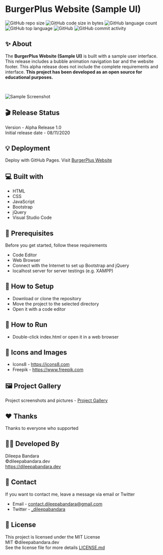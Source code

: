 # BurgerPlus Website (Sample UI)

![GitHub repo size](https://img.shields.io/github/repo-size/dileepabandara/burgerplus_web?color=red&label=repository%20size)
![GitHub code size in bytes](https://img.shields.io/github/languages/code-size/dileepabandara/burgerplus_web?color=red)
![GitHub language count](https://img.shields.io/github/languages/count/dileepabandara/burgerplus_web)
![GitHub top language](https://img.shields.io/github/languages/top/dileepabandara/burgerplus_web)
![GitHub](https://img.shields.io/github/license/dileepabandara/burgerplus_web?color=yellow)
![GitHub commit activity](https://img.shields.io/github/commit-activity/m/dileepabandara/burgerplus_web?color=brightgreen&label=commits)

## ✨ About

The **BurgerPlus Website (Sample UI)** is built with a sample user interface. This release includes a bubble animation navigation bar and the website footer. This alpha release does not include the complete requirements and interface. **This project has been developed as an open source for educational purposes.**

<br>

![Sample Screenshot](https://dileepabandara.github.io/public-images/projects/burgerplus-web-preview.png)

## 🎬 Release Status

Version - Alpha Release 1.0  
Initial release date - 08/11/2020

## 💡 Deployment

Deploy with GitHub Pages. Visit [BurgerPlus Website](https://dileepabandara.github.io/burgerplus_web/)

## 💻 Built with

- HTML
- CSS
- JavaScript
- Bootstrap
- jQuery
- Visual Studio Code

## 📌 Prerequisites

Before you get started, follow these requirements

- Code Editor
- Web Browser
- Connect with the Internet to set up Bootstrap and jQuery
- localhost server for server testings (e.g. XAMPP)

## 🍃 How to Setup

- Download or clone the repository
- Move the project to the selected directory
- Open it with a code editor

## 🚀 How to Run

- Double-click index.html or open it in a web browser

## 📸 Icons and Images

- Icons8 - https://icons8.com
- Freepik - https://www.freepik.com

## 🖼️ Project Gallery

Project screenshots and pictures - [Project Gallery](https://dileepabandara.github.io/project-gallery)

## ❤️ Thanks

Thanks to everyone who supported

## 👨‍💻 Developed By

Dileepa Bandara  
©dileepabandara.dev  
<https://dileepabandara.dev>

## 💬 Contact

If you want to contact me, leave a message via email or Twitter

- Email - <contact.dileepabandara@gmail.com>
- Twitter - [_dileepabandara](https://twitter.com/_dileepabandara)

## 📜 License

This project is licensed under the MIT License  
MIT ©dileepabandara.dev  
See the license file for more details [LICENSE.md](https://github.com/dileepabandara/burgerplus_web/blob/main/LICENSE)
